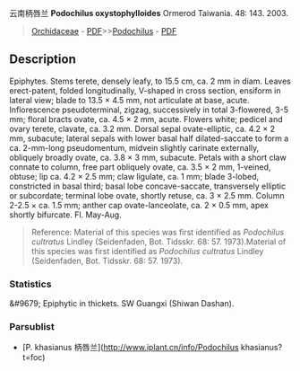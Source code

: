 云南柄唇兰 **Podochilus oxystophylloides** Ormerod Taiwania. 48: 143. 2003.

> [Orchidaceae](http://www.iplant.cn/info/Orchidaceae?t=foc) - [PDF](http://www.iplant.cn/foc/pdf/Orchidaceae.pdf)>>[Podochilus](http://www.iplant.cn/info/Podochilus?t=foc) - [PDF](http://www.iplant.cn/foc/pdf/Podochilus.pdf)

## Description

Epiphytes. Stems terete, densely leafy, to 15.5 cm, ca. 2 mm in diam. Leaves erect-patent, folded longitudinally, V-shaped in cross section, ensiform in lateral view; blade to 13.5 × 4.5 mm, not articulate at base, acute. Inflorescence pseudoterminal, zigzag, successively in total 3-flowered, 3-5 mm; floral bracts ovate, ca. 4.5 × 2 mm, acute. Flowers white; pedicel and ovary terete, clavate, ca. 3.2 mm. Dorsal sepal ovate-elliptic, ca. 4.2 × 2 mm, subacute; lateral sepals with lower basal half dilated-saccate to form a ca. 2-mm-long pseudomentum, midvein slightly carinate externally, obliquely broadly ovate, ca. 3.8 × 3 mm, subacute. Petals with a short claw connate to column, free part obliquely ovate, ca. 3.5 × 2 mm, 1-veined, obtuse; lip ca. 4.2 × 2.5 mm; claw ligulate, ca. 1 mm; blade 3-lobed, constricted in basal third; basal lobe concave-saccate, transversely elliptic or subcordate; terminal lobe ovate, shortly retuse, ca. 3 × 2.5 mm. Column 2-2.5 × ca. 1.5 mm; anther cap ovate-lanceolate, ca. 2 × 0.5 mm, apex shortly bifurcate. Fl. May-Aug.

> Reference: 
> Material of this species was first identified as *Podochilus cultratus* Lindley (Seidenfaden, Bot. Tidsskr. 68: 57. 1973).Material of this species was first identified as *Podochilus cultratus* Lindley (Seidenfaden, Bot. Tidsskr. 68: 57. 1973).

### Statistics
&amp;#9679; Epiphytic in thickets. SW Guangxi (Shiwan Dashan).

### Parsublist

* [P.  khasianus  柄唇兰](http://www.iplant.cn/info/Podochilus khasianus?t=foc)
